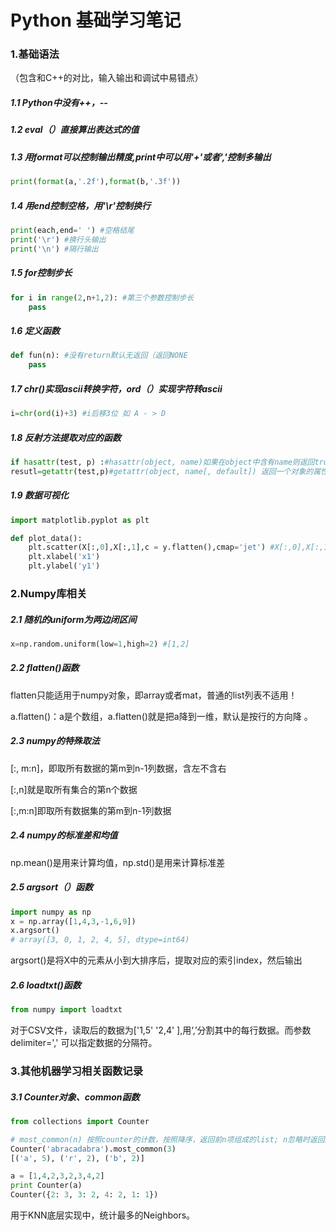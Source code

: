 # Python 基础学习笔记

### 1.基础语法

（包含和C++的对比，输入输出和调试中易错点）

##### 1.1 Python中没有++，--

##### 1.2 eval（）直接算出表达式的值

##### 1.3 用format可以控制输出精度,print中可以用'+'或者','控制多输出

```python
print(format(a,'.2f'),format(b,'.3f'))
```

##### 1.4 用end控制空格，用'\r'控制换行

```python
print(each,end=' ') #空格结尾
print('\r') #换行头输出
print('\n') #隔行输出
```

##### 1.5 for控制步长

```python
for i in range(2,n+1,2): #第三个参数控制步长
    pass
```

##### 1.6 定义函数

```python
def fun(n): #没有return默认无返回（返回NONE
    pass
```

##### 1.7 chr()实现ascii转换字符，ord（）实现字符转ascii

```python
i=chr(ord(i)+3) #i后移3位 如 A - > D
```

##### 1.8 反射方法提取对应的函数	

```python
if hasattr(test, p) :#hasattr(object, name)如果在object中含有name则返回true
resutl=getattr(test,p)#getattr(object, name[, default]) 返回一个对象的属性值
```

##### 1.9 数据可视化

```python
import matplotlib.pyplot as plt

def plot_data():
    plt.scatter(X[:,0],X[:,1],c = y.flatten(),cmap='jet') #X[:,0],X[:,1]表示绘制散点图的数据点 c表示的是颜色，cmapcmap仅仅当c是一个浮点数数组的时候才使用（colormap）
    plt.xlabel('x1')
    plt.ylabel('y1')
```



### 2.Numpy库相关

##### 2.1 随机的uniform为两边闭区间

```python
x=np.random.uniform(low=1,high=2) #[1,2]
```

##### 2.2 flatten()函数

flatten只能适用于numpy对象，即array或者mat，普通的list列表不适用！

a.flatten()：a是个数组，a.flatten()就是把a降到一维，默认是按行的方向降 。

##### 2.3 numpy的特殊取法

[:, m:n]，即取所有数据的第m到n-1列数据，含左不含右

[:,n]就是取所有集合的第n个数据

[:,m:n]即取所有数据集的第m到n-1列数据

##### 2.4 numpy的标准差和均值

np.mean()是用来计算均值，np.std()是用来计算标准差

##### 2.5 argsort（）函数

```python
import numpy as np
x = np.array([1,4,3,-1,6,9])
x.argsort()
# array([3, 0, 1, 2, 4, 5], dtype=int64)
```

argsort()是将X中的元素从小到大排序后，提取对应的索引index，然后输出

##### 2.6 loadtxt()函数

```python
from numpy import loadtxt
```

对于CSV文件，读取后的数据为['1,5'  '2,4' ],用‘,’分割其中的每行数据。而参数delimiter=',' 可以指定数据的分隔符。



### 3.其他机器学习相关函数记录

##### 3.1 Counter对象、common函数

```python
from collections import Counter

# most_common(n) 按照counter的计数，按照降序，返回前n项组成的list; n忽略时返回全部
Counter('abracadabra').most_common(3)
[('a', 5), ('r', 2), ('b', 2)]

a = [1,4,2,3,2,3,4,2]  
print Counter(a)  
Counter({2: 3, 3: 2, 4: 2, 1: 1})
```

用于KNN底层实现中，统计最多的Neighbors。